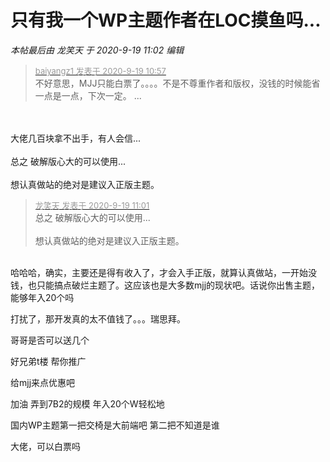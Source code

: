 # 只有我一个WP主题作者在LOC摸鱼吗...


<i class="pstatus"> 本帖最后由 龙笑天 于 2020-9-19 11:02 编辑 </i><br />
<div class="quote"><blockquote><font size="2"><a href="https://www.hostloc.com/forum.php?mod=redirect&amp;goto=findpost&amp;pid=9193251&amp;ptid=745685" target="_blank"><font color="#999999">baiyangz1 发表于 2020-9-19 10:57</font></a></font><br />
不好意思，MJJ只能白票了。。。。不是不尊重作者和版权，没钱的时候能省一点是一点，下次一定。 ...</blockquote></div><br />
<br />
大佬几百块拿不出手，有人会信...<br />
<br />
总之 破解版心大的可以使用...<br />
<br />
想认真做站的绝对是建议入正版主题。

<div class="quote"><blockquote><font size="2"><a href="https://www.hostloc.com/forum.php?mod=redirect&amp;goto=findpost&amp;pid=9193261&amp;ptid=745685" target="_blank"><font color="#999999">龙笑天 发表于 2020-9-19 11:01</font></a></font><br />
总之 破解版心大的可以使用...<br />
<br />
想认真做站的绝对是建议入正版主题。</blockquote></div><br />
哈哈哈，确实，主要还是得有收入了，才会入手正版，就算认真做站，一开始没钱，也只能搞点破烂主题了。这应该也是大多数mjj的现状吧。话说你出售主题，能够年入20个吗

打扰了，那开发真的太不值钱了。。。瑞思拜。

哥哥是否可以送几个

好兄弟t楼<img src="static/image/smiley/default/lol.gif" smilieid="12" border="0" alt="" /> 帮你推广<img id="aimg_OMMh4" onclick="zoom(this, this.src, 0, 0, 0)" class="zoom" src="https://cdn.jsdelivr.net/gh/hishis/forum-master/public/images/patch.gif" onmouseover="img_onmouseoverfunc(this)" onload="thumbImg(this)" border="0" alt="" />

给mjj来点优惠吧

加油 弄到7B2的规模 年入20个W轻松地<img src="static/image/smiley/default/lol.gif" smilieid="12" border="0" alt="" />

国内WP主题第一把交椅是大前端吧 第二把不知道是谁

大佬，可以白票吗<img src="static/image/smiley/yct/010.gif" smilieid="41" border="0" alt="" />
